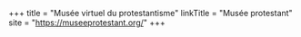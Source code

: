 +++
title = "Musée virtuel du protestantisme"
linkTitle = "Musée protestant"
site = "https://museeprotestant.org/"
+++